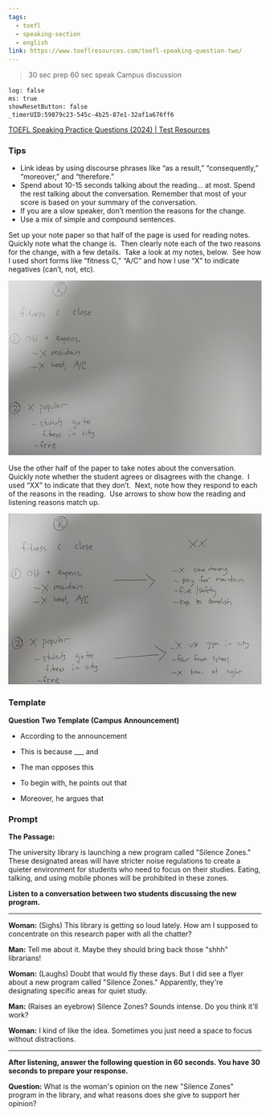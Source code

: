 ```yaml
---
tags:
  - toefl
  - speaking-section
  - english
link: https://www.toeflresources.com/toefl-speaking-question-two/
---
```

>30 sec prep
>60 sec speak
>Campus discussion

```timer
log: false
ms: true
showResetButton: false
_timerUID:59879c23-545c-4b25-87e1-32af1a676ff6
```

[TOEFL Speaking Practice Questions (2024) | Test Resources](https://www.toeflresources.com/speaking-section/toefl-speaking-samples/)


### Tips

- Link ideas by using discourse phrases like “as a result,” “consequently,” “moreover,” and “therefore.”
- Spend about 10-15 seconds talking about the reading… at most. Spend the rest talking about the conversation. Remember that most of your score is based on your summary of the conversation.
- If you are a slow speaker, don’t mention the reasons for the change.
- Use a mix of simple and compound sentences.


Set up your note paper so that half of the page is used for reading notes.  Quickly note what the change is.  Then clearly note each of the two reasons for the change, with a few details.  Take a look at my notes, below.  See how I used short forms like “fitness C,” “A/C” and how I use “X” to indicate negatives (can’t, not, etc).

[![](media/speak2notes-1024x702.jpg)](https://www.toeflresources.com/wp-content/uploads/2023/01/speak2notes-scaled.jpg)


Use the other half of the paper to take notes about the conversation.  Quickly note whether the student agrees or disagrees with the change.  I used “XX” to indicate that they don’t.  Next, note how they respond to each of the reasons in the reading.  Use arrows to show how the reading and listening reasons match up.

[![](media/speak2notesb-1024x692.jpg)](https://www.toeflresources.com/wp-content/uploads/2023/01/speak2notesb-scaled.jpg)


### Template

**Question Two Template (Campus Announcement)**


- According to the announcement
- This is because ___ and

- The man opposes this

- To begin with, he points out that
- Moreover, he argues that




### Prompt


**The Passage:**

The university library is launching a new program called "Silence Zones." These designated areas will have stricter noise regulations to create a quieter environment for students who need to focus on their studies. Eating, talking, and using mobile phones will be prohibited in these zones.

**Listen to a conversation between two students discussing the new program.**

---
**Woman:** (Sighs) This library is getting so loud lately. How am I supposed to concentrate on this research paper with all the chatter?

**Man:** Tell me about it. Maybe they should bring back those "shhh" librarians!

**Woman:** (Laughs) Doubt that would fly these days. But I did see a flyer about a new program called "Silence Zones." Apparently, they're designating specific areas for quiet study.

**Man:** (Raises an eyebrow) Silence Zones? Sounds intense. Do you think it'll work?

**Woman:** I kind of like the idea. Sometimes you just need a space to focus without distractions.

---


**After listening, answer the following question in 60 seconds. You have 30 seconds to prepare your response.**

**Question:** What is the woman's opinion on the new "Silence Zones" program in the library, and what reasons does she give to support her opinion?
